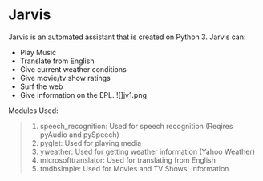 # Jarvis

Jarvis is an automated assistant that is created on Python 3. 
Jarvis can:
- Play Music
- Translate from English
- Give current weather conditions
- Give movie/tv show ratings
- Surf the web
- Give information on the EPL.
![]jv1.png


Modules Used:
>1. speech_recognition: Used for speech recognition (Reqires pyAudio and pySpeech)
>2. pyglet: Used for playing media
>3. yweather: Used for getting weather information (Yahoo Weather)
>4. microsofttranslator: Used for translating from English
>5. tmdbsimple: Used for Movies and TV Shows' information


